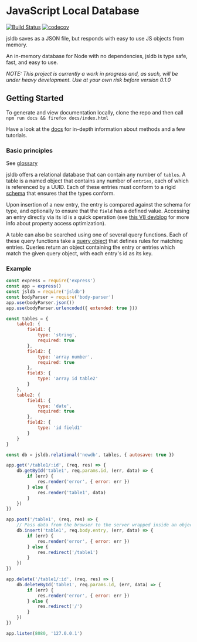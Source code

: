 # JavaScript Local Database

[![Build Status](https://travis-ci.org/jechasteen/jsldb.svg?branch=master)](https://travis-ci.org/jechasteen/jsldb) [![codecov](https://codecov.io/gh/jechasteen/jsldb/branch/master/graph/badge.svg)](https://codecov.io/gh/jechasteen/jsldb)

jsldb saves as a JSON file, but responds with easy to use JS objects from memory.

An in-memory database for Node with no dependencies, jsldb is type safe, fast, and easy to use.

*NOTE: This project is currently a work in progress and, as such, will be under heavy development. Use at your own risk before version 0.1.0*

## Getting Started

To generate and view documentation locally, clone the repo and then call `npm run docs && firefox docs/index.html`

Have a look at the [docs](https://jechasteen.github.io/jsldb) for in-depth information about methods and a few tutorials.

### Basic principles

See [glossary](https://jechasteen.github.io/jsldb/tutorial-glossary.html)

jsldb offers a relational database that can contain any number of `tables`.
A table is a named object that contains any number of `entries`, each of which is referenced by a UUID.
Each of these entries must conform to a rigid [schema](https://jechasteen.github.io/jsldb/tutorial-schemas.md) that ensures that the types conform.

Upon insertion of a new entry, the entry is compared against the schema for type, and optionally to ensure that the `field` has a defined value.
Accessing an entry directly via its id is a quick operation (see [this V8 devblog](https://v8.dev/blog/fast-properties) for more info about property access optimization).

A table can also be searched using one of several query functions.
Each of these query functions take a [query object](https://jechasteen.github.io/jsldb/tutorial-queries.md) that defines rules for matching entries.
Queries return an object containing the entry or entries which match the given query object, with each entry's id as its key.

### Example

```javascript
const express = require('express')
const app = express()
const jsldb = require('jsldb')
const bodyParser = require('body-parser')
app.use(bodyParser.json())
app.use(bodyParser.urlencoded({ extended: true }))

const tables = {
    table1: {
        field1: {
            type: 'string',
            required: true
        },
        field2: {
            type: 'array number',
            required: true
        },
        field3: {
            type: 'array id table2'
        }
    },
    table2: {
        field1: {
            type: 'date',
            required: true
        },
        field2: {
            type: 'id field1'
        }
    }
}

const db = jsldb.relational('newdb', tables, { autosave: true })

app.get('/table1/:id', (req, res) => {
    db.getById('table1', req.params.id, (err, data) => {
        if (err) {
            res.render('error', { error: err })
        } else {
            res.render('table1', data)
        }
    })
})

app.post('/table1', (req, res) => {
    // Pass data from the browser to the server wrapped inside an object named entry attached to the request body
    db.insert('table1', req.body.entry, (err, data) => {
        if (err) {
            res.render('error', { error: err })
        } else {
            res.redirect('/table1')
        }
    })
})

app.delete('/table1/:id', (req, res) => {
    db.deleteById('table1', req.params.id, (err, data) => {
        if (err) {
            res.render('error', { error: err })
        } else {
            res.redirect('/')
        }
    })
})

app.listen(8080, '127.0.0.1')
```
